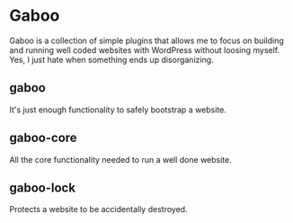 # Gaboo
Gaboo is a collection of simple plugins that allows me to focus on building and running well coded websites with WordPress without loosing myself. Yes, I just hate when something ends up disorganizing.

## gaboo
It's just enough functionality to safely bootstrap a website.

## gaboo-core
All the core functionality needed to run a well done website.

## gaboo-lock
Protects a website to be accidentally destroyed.
